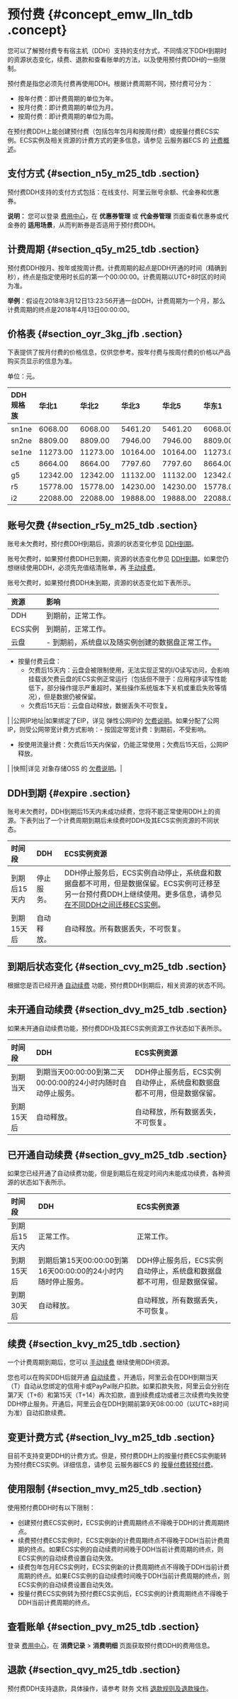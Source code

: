 # 预付费 {#concept_emw_lln_tdb .concept}

您可以了解预付费专有宿主机（DDH）支持的支付方式，不同情况下DDH到期时的资源状态变化，续费、退款和查看账单的方法，以及使用预付费DDH的一些限制。

预付费是指您必须先付费再使用DDH。根据计费周期不同，预付费可分为：

-   按年付费：即计费周期的单位为年。
-   按月付费：即计费周期的单位为月。
-   按周付费：即计费周期的单位为周。

在预付费DDH上能创建预付费（包括包年包月和按周付费）或按量付费ECS实例。ECS实例及相关资源的计费方式的更多信息，请参见 云服务器ECS 的 [计费概述](../../../../cn.zh-CN/产品定价/计费概述.md#)。

## 支付方式 {#section_n5y_m25_tdb .section}

预付费DDH支持的支付方式包括：在线支付、阿里云账号余额、代金券和优惠券。

**说明：** 您可以登录 [费用中心](https://expense.console.aliyun.com/#/account/home)，在 **优惠券管理** 或 **代金券管理** 页面查看优惠券或代金券的 **适用场景**，从而判断券是否适用于预付费DDH。

## 计费周期 {#section_q5y_m25_tdb .section}

预付费DDH按月、按年或按周计费。计费周期的起点是DDH开通的时间（精确到秒），终点是指定使用时长后的第一个00:00:00。计费周期以UTC+8时区的时间为准。

**举例**：假设在2018年3月12日13:23:56开通一台DDH，计费周期为一个月，那么计费周期的终点是2018年4月13日00:00:00。

## 价格表 {#section_oyr_3kg_jfb .section}

下表提供了按月付费的价格信息，仅供您参考。按年付费与按周付费的价格以产品购买页显示的信息为准。

单位：元。

|DDH规格族|华北1|华北2|华北3|华北5|华东1|华东2|华南1|美国西部1（硅谷）|美国东部1（弗吉尼亚）|亚太东南1（新加坡）|香港|亚太东北1（东京）|欧洲中部1（法兰克福）|中东东部1（迪拜）|亚太东南2（悉尼）|亚太东南3（吉隆坡）|亚太南部1（孟买）|亚太东南5（雅加达）|
|:-----|:--|:--|:--|:--|:--|:--|:--|:--------|:----------|:---------|:-|:--------|:----------|:--------|:--------|:---------|:--------|:---------|
|sn1ne|6068.00|6068.00|5461.20|5461.20|6068.00|6068.00|6068.00|11881.00|8806.00|11043.00|11043.00|12580.00|10851.00|13021.00|11742.00|10339.00|9196.00|11043.00|
|sn2ne|8809.00|8809.00|7946.00|7946.00|8809.00|8809.00|8809.00|13294.00|10094.00|12650.00|12650.00|14180.00|13334.00|16001.00|13675.00|11844.00|9925.00|12650.00|
|se1ne|11273.00|11273.00|10164.00|10164.00|11273.00|11273.00|11273.00|16261.00|14538.00|17526.00|17526.00|17289.00|17289.00|20747.00|17289.00|16409.00|13831.00|17526.00|
|c5|8664.00|8664.00|7797.60|7797.60|8664.00|8664.00|8664.00|16048.00|11894.00|14868.00|14868.00|17039.00|14868.00|17842.00|14868.00|14125.00|12791.00|14868.00|
|g5|12342.00|12342.00|11132.00|11132.00|12342.00|12342.00|12342.00|20325.00|14805.00|18569.00|18569.00|20827.00|19572.00|23487.00|19572.00|17640.00|15638.00|18569.00|
|r5|15778.00|15778.00|14230.00|14230.00|15778.00|15778.00|15778.00|22333.00|20074.00|24089.00|24089.00|24089.00|24089.00|28907.00|24089.00|22885.00|20581.00|24089.00|
|i2|22088.00|22088.00|19888.00|19888.00|22088.00|22088.00|22088.00|21679.00|19657.00|23513.00|23513.00|22780.00|23148.00|27778.00|23513.00|22340.00|22411.00|23513.00|

## 账号欠费 {#section_r5y_m25_tdb .section}

账号未欠费时，预付费DDH到期后，资源的状态变化参见 [DDH到期](#expire)。

账号欠费时，如果预付费DDH已到期，资源的状态变化参见 [DDH到期](#expire)。如果您仍想继续使用DDH，必须先充值结清账单，再 [手动续费](../../../../cn.zh-CN/用户指南/手动续费.md#)。

账号欠费时，如果预付费DDH未到期，资源的状态变化如下表所示。

|资源|影响|
|:-|:-|
|DDH|到期前，正常工作。|
|ECS实例|到期前，正常工作。|
|云盘| -   到期前，系统盘以及随实例创建的数据盘正常工作。
-   按量付费云盘：
    -   欠费后15天内：云盘会被限制使用，无法实现正常的I/O读写访问，会影响挂载该欠费云盘的ECS实例正常运行（包括但不限于：应用程序读写性能低下，部分操作提示严重超时，某些操作系统版本下关机或重启失败等情况），但是数据仍被保留。
    -   欠费后15天后：云盘自动释放，数据丢失不可恢复。

 |
|公网IP地址|如果绑定了EIP，详见 弹性公网IP的 [欠费说明](http://help.aliyun-inc.com/dochelp/~~27770~~)。如果分配了公网IP，则受公网带宽计费方式影响：-   按固定带宽计费：到期前，不受影响。
-   按使用流量计费：欠费后15天内保留，仍能正常使用；欠费后15天后，公网IP释放。

|
|快照|详见 对象存储OSS 的 [欠费说明](../../../../cn.zh-CN/产品定价/欠费说明.md#)。|

## DDH到期 {#expire .section}

账号未欠费时，DDH到期后15天内未成功续费，您将不能正常使用DDH上的资源。下表列出了一个计费周期到期后未续费时DDH及其ECS实例资源的不同状态。

|时间段|DDH|ECS实例资源|
|:--|:--|:------|
|到期后15天内|停止服务。|DDH停止服务后，ECS实例自动停止，系统盘和数据盘都不可用，但是数据保留。ECS实例可迁移至另一台预付费DDH上继续使用。更多信息，请参见 [在不同DDH之间迁移ECS实例](../../../../cn.zh-CN/用户指南/在不同DDH之间迁移ECS实例.md#)。|
|到期15天后|自动释放。|自动释放。所有数据丢失，不可恢复。|

## 到期后状态变化 {#section_cvy_m25_tdb .section}

根据您是否已经开通 [自动续费](../../../../cn.zh-CN/用户指南/自动续费.md#) 功能，预付费DDH到期后，相关资源的状态不同。

## 未开通自动续费 {#section_dvy_m25_tdb .section}

如果未开通自动续费功能，预付费DDH及其ECS实例资源工作状态如下表所示。

|时间段|DDH|ECS实例资源|
|:--|:--|:------|
|到期当天|到期当天00:00:00到第二天00:00:00的24小时内随时自动停止服务。|DDH停止服务后，ECS实例自动停止，系统盘和数据盘都不可用，但是数据保留。|
|到期15天后|自动释放。|自动释放，所有数据丢失，不可恢复。|

## 已开通自动续费 {#section_gvy_m25_tdb .section}

如果您已经开通了自动续费功能，但是到期后在规定时间内未能成功续费，各种资源的状态如下表所示。

|时间段|DDH|ECS实例资源|
|:--|:--|:------|
|到期后15天内|正常工作。|正常工作。|
|到期15天后|到期后第15天00:00:00到第16天00:00:00的24小时内随时停止服务。|DDH停止服务后，ECS实例自动停止，系统盘和数据盘都不可用，但是数据保留。|
|到期30天后|自动释放。|自动释放，所有数据丢失，不可恢复。|

## 续费 {#section_kvy_m25_tdb .section}

一个计费周期到期后，您可以 [手动续费](../../../../cn.zh-CN/用户指南/手动续费.md#) 继续使用DDH资源。

您也可以在购买DDH后就开通 [自动续费](../../../../cn.zh-CN/用户指南/自动续费.md#) 。开通后，阿里云会在DDH到期当天（T）自动从您绑定的信用卡或PayPal账户扣款。如果扣款失败，阿里云会分别在第7天（T+6）和第15天（T+14）再次扣款，直到续费成功或者三次续费均失败使DDH停止服务。开通后，阿里云会在DDH到期前第9天08:00:00（以UTC+8时间为准）自动扣款续费。

## 变更计费方式 {#section_lvy_m25_tdb .section}

目前不支持变更DDH的计费方式。但是，预付费DDH上的按量付费ECS实例能转为预付费ECS实例。详细信息，请参见 云服务器ECS 的 [按量付费转预付费](../../../../cn.zh-CN/产品定价/按量付费转预付费.md#)。

## 使用限制 {#section_mvy_m25_tdb .section}

使用预付费DDH时有以下限制：

-   创建预付费ECS实例时，ECS实例的计费周期终点不得晚于DDH的计费周期终点。
-   续费预付费ECS实例时，ECS实例新的计费周期终点不得晚于DDH当前计费周期的终点。如果ECS实例的自动续费时间晚于DDH当前计费周期的终点，则ECS实例的自动续费设置自动失效。
-   续费包年包月ECS实例时，ECS实例新的计费周期终点不得晚于DDH当前计费周期的终点。如果ECS实例的自动续费时间晚于DDH当前计费周期的终点，则ECS实例的自动续费设置自动失效。
-   按量付费ECS实例转为预付费ECS实例后，ECS实例的计费周期终点不得晚于DDH当前计费周期的终点。

## 查看账单 {#section_pvy_m25_tdb .section}

登录 [费用中心](https://expense.console.aliyun.com/#/account/home)，在 **消费记录** \> **消费明细** 页面获取预付费DDH的费用信息。

## 退款 {#section_qvy_m25_tdb .section}

预付费DDH支持退款，具体操作，请参考 财务 文档 [退款规则及退款操作](https://help.aliyun.com/document_detail/37096.html)。


